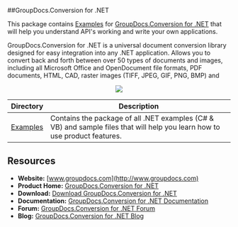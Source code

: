 ##GroupDocs.Conversion for .NET

This package contains [Examples](https://github.com/groupdocsconversion/GroupDocs_Conversion_NET/tree/master/Examples) for [GroupDocs.Conversion for .NET](#) that will help you understand API's working and write your own applications.

GroupDocs.Conversion for .NET is a universal document conversion library designed for easy integration into any .NET application. Allows you to convert back and forth between over 50 types of documents and images, including all Microsoft Office and OpenDocument file formats, PDF documents, HTML, CAD, raster images (TIFF, JPEG, GIF, PNG, BMP) and 

<p align="center">

  <a title="Download complete GroupDocs.Conversion for .NET source code" href="https://github.com/groupdocsconversion/GroupDocs_Conversion_NET/archive/master.zip">
	<img src="https://raw.github.com/AsposeExamples/java-examples-dashboard/master/images/downloadZip-Button-Large.png" />
  </a>
</p>

Directory | Description
--------- | -----------
[Examples](https://github.com/groupdocsconversion/GroupDocs_Conversion_NET/tree/master/Examples)  | Contains the package of all .NET examples (C# & VB) and sample files that will help you learn how to use product features.

## Resources

+ **Website:** [www.groupdocs.com](http://www.groupdocs.com)
+ **Product Home:** [GroupDocs.Conversion for .NET](http://groupdocs.com/dot-net/document-conversion-library)
+ **Download:** [Download GroupDocs.Conversion for .NET](http://groupdocs.com/community/files/8/.net-libraries/default.aspx)
+ **Documentation:** [GroupDocs.Conversion for .NET Documentation](http://groupdocs.com/docs/display/conversionnet/Home)
+ **Forum:** [GroupDocs.Conversion for .NET Forum](http://groupdocs.com/Community/forums/groupdocs.conversion-product-family/7/showforum.aspx)
+ **Blog:** [GroupDocs.Conversion for .NET Blog](#)


